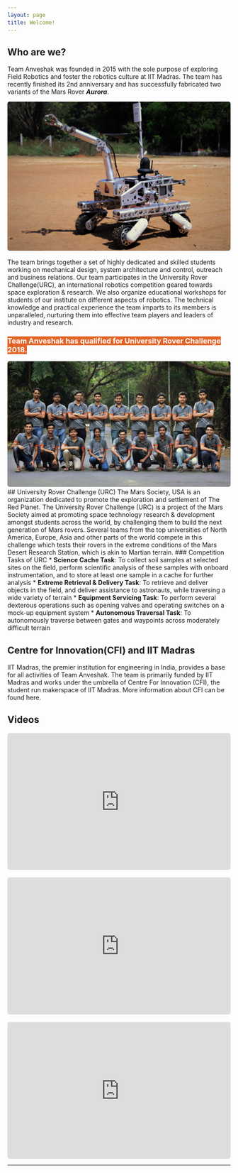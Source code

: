 ```yaml
---
layout: page
title: Welcome!
---
```

## Who are we?
Team Anveshak was founded in 2015 with the sole purpose of exploring Field Robotics and foster the robotics culture at IIT Madras. The team has recently finished its 2nd anniversary and has successfully fabricated two variants of the Mars Rover **_Aurora_**.  

<img src="/assets/img/aurora.jpg">

The team brings together a set of highly dedicated and skilled students working on   mechanical design, system architecture and control, outreach and business relations. Our team participates in the University Rover Challenge(URC), an international robotics competition geared towards space exploration & research. We also organize educational workshops for students of our institute on different aspects of robotics. The technical knowledge and practical experience the team imparts to its members is unparalleled, nurturing them into effective team players and leaders of industry and research.
### **<span style="background-color: #e26327"><font color="white"> Team Anveshak has qualified for University Rover Challenge 2018. </font></span>**

<img src="/assets/img/team photo.jpg">
## University Rover Challenge (URC)
The Mars Society, USA is an organization dedicated to promote the exploration and settlement of The Red Planet. The University Rover Challenge (URC) is a project of the Mars Society aimed at promoting space technology research & development amongst students across the world, by challenging them to build the next generation of Mars rovers. Several teams from the top universities of North America, Europe, Asia and other parts of the world compete in this challenge which tests their rovers in the extreme conditions of the Mars Desert Research Station, which is akin to Martian terrain.
### Competition Tasks of URC
* <b>Science Cache Task</b>: To collect soil samples at selected sites on the field, perform scientific analysis of these samples with onboard instrumentation, and to store at least one sample in a cache for further analysis
* <b>Extreme Retrieval & Delivery Task</b>: To retrieve and deliver objects in the field, and deliver assistance to astronauts, while traversing a wide variety of terrain
* <b>Equipment Servicing Task</b>: To perform several dexterous operations such as opening valves and operating switches on a mock-up equipment system
* <b>Autonomous Traversal Task</b>: To autonomously traverse between gates and waypoints across moderately difficult terrain  

## Centre for Innovation(CFI) and IIT Madras
IIT Madras, the premier institution for engineering in India, provides a base for all activities of Team Anveshak. The team is primarily funded by IIT Madras and works under the umbrella of Centre For Innovation (CFI), the student run makerspace​ of​ ​IIT Madras. More information about CFI can be found here.
## Videos


<div style = "float: none; clear: both; width: 100%; position: relative; padding-bottom: 56.25%; padding-top: 25px; height: 0;">
  <iframe
  style = "position: absolute; top: 0; left: 0; width: 100%; height: 100%; border-width: 0px; border-radius: 5px;"
  src="https://www.youtube.com/embed/hRh2xXTRigg?rel=0">
  </iframe>
</div>
<br>
<div style = "float: none; clear: both; width: 100%; position: relative; padding-bottom: 56.25%; padding-top: 25px; height: 0;">
  <iframe
  style = "position: absolute; top: 0; left: 0; width: 100%; height: 100%; border-width: 0px; border-radius: 5px;"
  src="https://www.youtube.com/embed/7bE8rL4Ik3c?rel=0">
  </iframe>
</div>
<br>
<div style = "float: none; clear: both; width: 100%; position: relative; padding-bottom: 56.25%; padding-top: 25px; height: 0;">
  <iframe
  style = "position: absolute; top: 0; left: 0; width: 100%; height: 100%; border-width: 0px; border-radius: 5px;"
  src="https://www.youtube.com/embed/mYTawbTwqbo?rel=0">
  </iframe>
</div>

---
<style>
img {
  border-radius: 5px;
  border: 2px solid #73AD121;
  padding: 20
}
</style>
